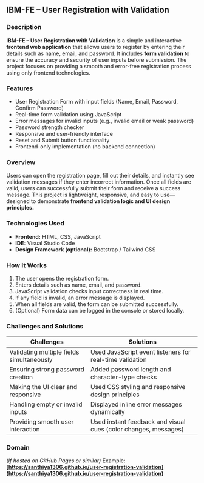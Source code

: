 ## **IBM-FE – User Registration with Validation**

### **Description**

**IBM-FE – User Registration with Validation** is a simple and interactive **frontend web application** that allows users to register by entering their details such as name, email, and password. It includes **form validation** to ensure the accuracy and security of user inputs before submission. The project focuses on providing a smooth and error-free registration process using only frontend technologies.

### **Features**

* User Registration Form with input fields (Name, Email, Password, Confirm Password)
* Real-time form validation using JavaScript
* Error messages for invalid inputs (e.g., invalid email or weak password)
* Password strength checker
* Responsive and user-friendly interface
* Reset and Submit button functionality
* Frontend-only implementation (no backend connection)

### **Overview**

Users can open the registration page, fill out their details, and instantly see validation messages if they enter incorrect information.
Once all fields are valid, users can successfully submit their form and receive a success message.
This project is lightweight, responsive, and easy to use—designed to demonstrate **frontend validation logic and UI design principles.**

### **Technologies Used**

* **Frontend:** HTML, CSS, JavaScript
* **IDE:** Visual Studio Code
* **Design Framework (optional):** Bootstrap / Tailwind CSS

### **How It Works**

1. The user opens the registration form.
2. Enters details such as name, email, and password.
3. JavaScript validation checks input correctness in real time.
4. If any field is invalid, an error message is displayed.
5. When all fields are valid, the form can be submitted successfully.
6. (Optional) Form data can be logged in the console or stored locally.

### **Challenges and Solutions**

| **Challenges**                            | **Solutions**                                                   |
| ----------------------------------------- | --------------------------------------------------------------- |
| Validating multiple fields simultaneously | Used JavaScript event listeners for real-time validation        |
| Ensuring strong password creation         | Added password length and character-type checks                 |
| Making the UI clear and responsive        | Used CSS styling and responsive design principles               |
| Handling empty or invalid inputs          | Displayed inline error messages dynamically                     |
| Providing smooth user interaction         | Used instant feedback and visual cues (color changes, messages) |

### **Domain**

*(If hosted on GitHub Pages or similar)*
Example:
**[https://santhiya1306.github.io/user-registration-validation](https://santhiya1306.github.io/user-registration-validation)**
